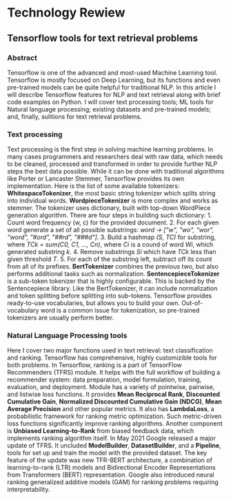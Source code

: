 # Technology Rewiew

## Tensorflow tools for text retrieval problems

### Abstract

Tensorflow is one of the advanced and most-used Machine Learning tool. Tensorflow is mostly focused on Deep Learning, but its functions and even pre-trained models can be quite helpful for traditional NLP. In this article I will describe Tensorflow features for NLP and text retrieval along with brief code examples on Python. I will cover text processing tools; ML tools for Natural language processing; existing datasets and pre-trained models; and, finally, sulitions for text retrieval problems.

### Text processing

Text processing is the first step in solving machine learning problems. In many cases programmers and researchers deal with raw data, which needs to be cleaned, processed and transformed in order to provide further NLP steps the best data possible.
While it can be done with traditional algorithms like Porter or Lancaster Stemmer, Tensorflow provides its own implementation. Here is the list of some available tokenizers: **WhitespaceTokenizer**, the most basic string tokenizer which splits string into individual words. **WordpieceTokenizer** is more complex and works as stemmer. The tokenizer uses dictionary, built with top-down WordPiece generation algorithm. There are four steps in building such dictionary: 1. Count word frequency (w, c) for the provided document. 2. For each given word generate a set of all possible substrings: *word -> ["w", "wo", "wor", "word", "#ord", "##rd", "###d"]*. 3. Build a hashmap *(S, TC)* for substring, where *TCk = sum(C0, C1, ..., Cn)*, where *Ci* is a cound of word *Wi*, which generated substring *k*. 4. Remove substrings *Si* which have *TCk* less than given threshold *T*. 5. For each of the substring left, subtract off its count from all of its prefixes. **BertTokenizer** combines the previous two, but also performs additional tasks such as normalization. **SentencepieceTokenizer** is a sub-token tokenizer that is highly configurable. This is backed by the Sentencepiece library. Like the BertTokenizer, it can include normalization and token splitting before splitting into sub-tokens. Tensorflow provides ready-to-use vocabularies, but allows you to build your own. Out-of-vocabulary word is a common issue for tokenization, so pre-trained tokenizers are usually perform better.


### Natural Language Processing tools

Here I cover two major functions used in text retrieval: text classification and ranking. Tensorflow has comprehensive, highly customizible tools for both problems.   In Tensorflow, ranking is a part of TensorFlow Recommenders (TFRS) module. It helps with the full workflow of building a recommender system: data preparation, model formulation, training, evaluation, and deployment. Module has a variety of pointwise, pairwise, and listwise loss functions. It provides **Mean Reciprocal Rank**, **Discounted Cumulative Gain**, **Normalized Discounted Cumulative Gain (NDCG)**, **Mean Average Precision** and other popular metrics. It also has **LambdaLoss**, a probabilistic framework for ranking metric optimization. Such metric-driven loss functions significantly improve ranking algorithms. Another component is **Unbiased Learning-to-Rank** from biased feedback data, which implements ranking algorithm itself. In May 2021 Google released a major update of TFRS. It uncluded **ModelBuilder**, **DatasetBuilder**, and a **Pipeline**, tools for set up and train the model with the provided dataset. The key feature of the update was new TFR-BERT architecture, a combination of learning-to-rank (LTR) models and Bidirectional Encoder Representations from Transformers (BERT) representation. Google also introduced neural ranking generalized additive models (GAM) for ranking problems requiring interpretability.


